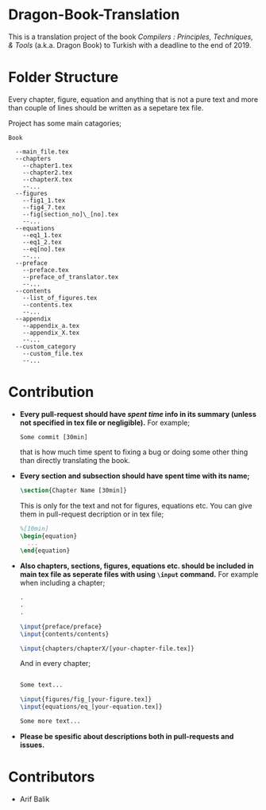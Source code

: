 # Dragon-Book-Translation
This is a translation project of the book *Compilers : Principles, Techniques, & Tools* (a.k.a. Dragon Book) to Turkish with a deadline to the end of 2019.

# Folder Structure

Every chapter, figure, equation and anything that is not a pure text and more than couple of lines should be written as a sepetare tex file. 

Project has some main catagories;
```
Book

  --main_file.tex
  --chapters
    --chapter1.tex
    --chapter2.tex
    --chapterX.tex
    --...
  --figures
    --fig1_1.tex
    --fig4_7.tex
    --fig[section_no]\_[no].tex
    --...
  --equations
    --eq1_1.tex
    --eq1_2.tex
    --eq[no].tex
    --...
  --preface
    --preface.tex
    --preface_of_translator.tex
    --...
  --contents
    --list_of_figures.tex
    --contents.tex
    --...
  --appendix
    --appendix_a.tex
    --appendix_X.tex
    --...
  --custom_category
    --custom_file.tex
    --...

```


# Contribution
- **Every pull-request should have *spent time* info in its summary (unless not specified in tex file or negligible).** For example;

  ``` Some commit [30min] ```

  that is how much time spent to fixing a bug or doing some other thing than directly translating the book.
  
- **Every section and subsection should have spent time with its name;**
  ```tex 
  \section{Chapter Name [30min]}
  ```
  This is only for the text and not for figures, equations etc. You can give them in pull-request decription or in tex file;
  ```tex 
  %[10min]
  \begin{equation}
    ...
  \end{equation}
  ```

- **Also chapters, sections, figures, equations etc. should be included in main tex file as seperate files with using `\input` command.** For example when including a chapter;

  ```tex
  .
  .
  .

  \input{preface/preface}
  \input{contents/contents}

  \input{chapters/chapterX/[your-chapter-file.tex]}

  ```

  And in every chapter;
  ```tex 

  Some text...

  \input{figures/fig_[your-figure.tex]}
  \input{equations/eq_[your-equation.tex]}

  Some more text...

  ```
- **Please be spesific about descriptions both in pull-requests and issues.**

# Contributors

- Arif Balik
